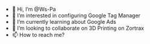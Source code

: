 - 👋 Hi, I’m @Ws-Pa
- 👀 I’m interested in configuring Google Tag Manager
- 🌱 I’m currently learning about Google Ads
- 💞️ I’m looking to collaborate on 3D Printing on Zortrax
- 📫 How to reach me?

<!---
Ws-Pa/Ws-Pa is a ✨ special ✨ repository because its `README.md` (this file) appears on your GitHub profile.
You can click the Preview link to take a look at your changes.
--->
